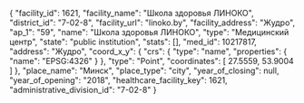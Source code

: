 {
    "facility_id": 1621,
    "facility_name": "Школа здоровья ЛИНОКО",
    "district_id": "7-02-8",
    "facility_url": "linoko.by",
    "facility_address": "Жудро",
    "ap_1": "59",
    "name": "Школа здоровья ЛИНОКО",
    "type": "Медицинский центр",
    "state": "public institution",
    "stats": [],
    "med_id": 10217817,
    "address": "Жудро",
    "coord_x_y": {
        "crs": {
            "type": "name",
            "properties": {
                "name": "EPSG:4326"
            }
        },
        "type": "Point",
        "coordinates": [
            27.5559,
            53.9004
        ]
    },
    "place_name": "Минск",
    "place_type": "city",
    "year_of_closing": null,
    "year_of_opening": "2018",
    "healthcare_facility_key": 1621,
    "administrative_division_id": "7-02-8"
}